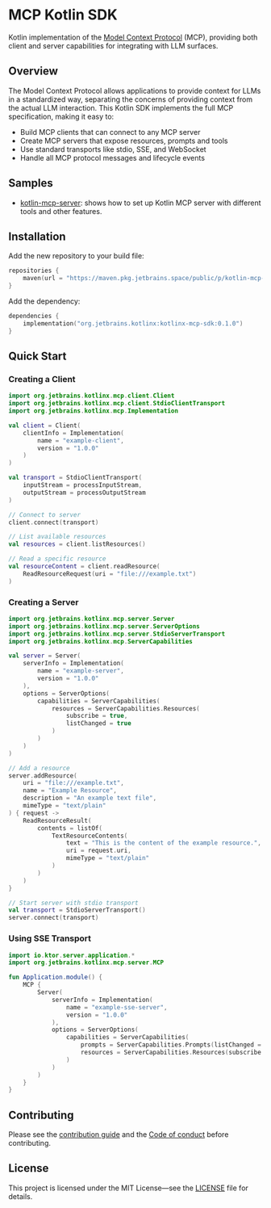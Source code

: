 # MCP Kotlin SDK

Kotlin implementation of the [Model Context Protocol](https://modelcontextprotocol.io) (MCP), providing both client and server capabilities for integrating with LLM surfaces.

## Overview

The Model Context Protocol allows applications to provide context for LLMs in a standardized way, separating the concerns of providing context from the actual LLM interaction. This Kotlin SDK implements the full MCP specification, making it easy to:

- Build MCP clients that can connect to any MCP server
- Create MCP servers that expose resources, prompts and tools
- Use standard transports like stdio, SSE, and WebSocket
- Handle all MCP protocol messages and lifecycle events

## Samples

- [kotlin-mcp-server](./samples/kotlin-mcp-server): shows how to set up Kotlin MCP server with different tools and other features.

## Installation

Add the new repository to your build file:

```kotlin
repositories {
    maven(url = "https://maven.pkg.jetbrains.space/public/p/kotlin-mcp-sdk/sdk")
}
```

Add the dependency:

```kotlin
dependencies {
    implementation("org.jetbrains.kotlinx:kotlinx-mcp-sdk:0.1.0")
}
```

## Quick Start

### Creating a Client

```kotlin
import org.jetbrains.kotlinx.mcp.client.Client
import org.jetbrains.kotlinx.mcp.client.StdioClientTransport
import org.jetbrains.kotlinx.mcp.Implementation

val client = Client(
    clientInfo = Implementation(
        name = "example-client",
        version = "1.0.0"
    )
)

val transport = StdioClientTransport(
    inputStream = processInputStream,
    outputStream = processOutputStream
)

// Connect to server
client.connect(transport)

// List available resources
val resources = client.listResources()

// Read a specific resource
val resourceContent = client.readResource(
    ReadResourceRequest(uri = "file:///example.txt")
)
```

### Creating a Server

```kotlin
import org.jetbrains.kotlinx.mcp.server.Server
import org.jetbrains.kotlinx.mcp.server.ServerOptions
import org.jetbrains.kotlinx.mcp.server.StdioServerTransport
import org.jetbrains.kotlinx.mcp.ServerCapabilities

val server = Server(
    serverInfo = Implementation(
        name = "example-server",
        version = "1.0.0"
    ),
    options = ServerOptions(
        capabilities = ServerCapabilities(
            resources = ServerCapabilities.Resources(
                subscribe = true,
                listChanged = true
            )
        )
    )
)

// Add a resource
server.addResource(
    uri = "file:///example.txt",
    name = "Example Resource",
    description = "An example text file",
    mimeType = "text/plain"
) { request ->
    ReadResourceResult(
        contents = listOf(
            TextResourceContents(
                text = "This is the content of the example resource.",
                uri = request.uri,
                mimeType = "text/plain"
            )
        )
    )
}

// Start server with stdio transport
val transport = StdioServerTransport()
server.connect(transport)
```

### Using SSE Transport

```kotlin
import io.ktor.server.application.*
import org.jetbrains.kotlinx.mcp.server.MCP

fun Application.module() {
    MCP {
        Server(
            serverInfo = Implementation(
                name = "example-sse-server",
                version = "1.0.0"
            ),
            options = ServerOptions(
                capabilities = ServerCapabilities(
                    prompts = ServerCapabilities.Prompts(listChanged = null),
                    resources = ServerCapabilities.Resources(subscribe = null, listChanged = null)
                )
            )
        )
    }
}
```

## Contributing

Please see the [contribution guide](CONTRIBUTING.md) and the [Code of conduct](CODE_OF_CONDUCT.md) before contributing.

## License

This project is licensed under the MIT License—see the [LICENSE](LICENSE) file for details.
